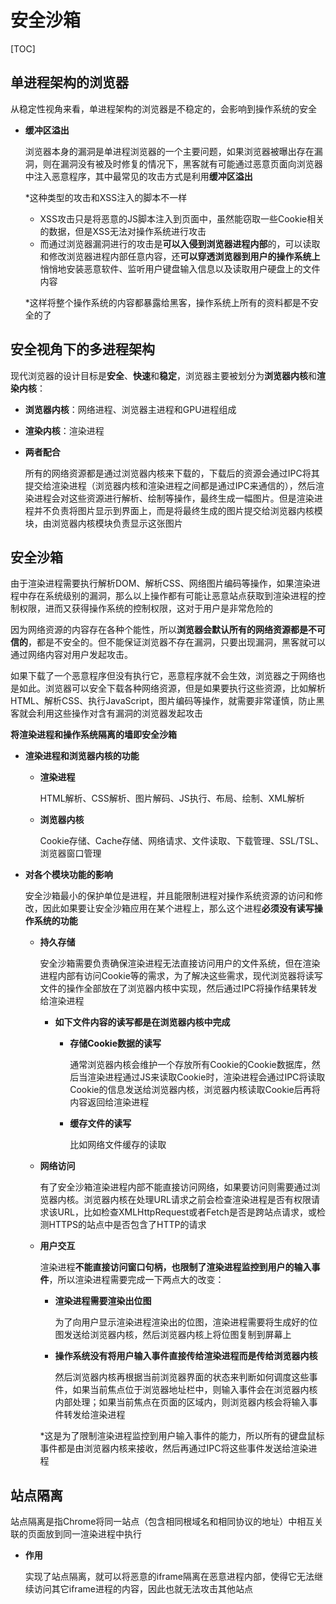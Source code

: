 # 安全沙箱

[TOC]

## 单进程架构的浏览器

从稳定性视角来看，单进程架构的浏览器是不稳定的，会影响到操作系统的安全

- **缓冲区溢出**

  浏览器本身的漏洞是单进程浏览器的一个主要问题，如果浏览器被曝出存在漏洞，则在漏洞没有被及时修复的情况下，黑客就有可能通过恶意页面向浏览器中注入恶意程序，其中最常见的攻击方式是利用**缓冲区溢出**

  *这种类型的攻击和XSS注入的脚本不一样

  - XSS攻击只是将恶意的JS脚本注入到页面中，虽然能窃取一些Cookie相关的数据，但是XSS无法对操作系统进行攻击
  - 而通过浏览器漏洞进行的攻击是**可以入侵到浏览器进程内部**的，可以读取和修改浏览器进程内部任意内容，还**可以穿透浏览器到用户的操作系统上**悄悄地安装恶意软件、监听用户键盘输入信息以及读取用户硬盘上的文件内容

  *这样将整个操作系统的内容都暴露给黑客，操作系统上所有的资料都是不安全的了



## 安全视角下的多进程架构

现代浏览器的设计目标是**安全**、**快速**和**稳定**，浏览器主要被划分为**浏览器内核**和**渲染内核**：

- **浏览器内核**：网络进程、浏览器主进程和GPU进程组成

- **渲染内核**：渲染进程

- **两者配合**

  所有的网络资源都是通过浏览器内核来下载的，下载后的资源会通过IPC将其提交给渲染进程（浏览器内核和渲染进程之间都是通过IPC来通信的），然后渲染进程会对这些资源进行解析、绘制等操作，最终生成一幅图片。但是渲染进程并不负责将图片显示到界面上，而是将最终生成的图片提交给浏览器内核模块，由浏览器内核模块负责显示这张图片



## 安全沙箱

由于渲染进程需要执行解析DOM、解析CSS、网络图片编码等操作，如果渲染进程中存在系统级别的漏洞，那么以上操作都有可能让恶意站点获取到渲染进程的控制权限，进而又获得操作系统的控制权限，这对于用户是非常危险的

因为网络资源的内容存在各种个能性，所以**浏览器会默认所有的网络资源都是不可信的**，都是不安全的。但不能保证浏览器不存在漏洞，只要出现漏洞，黑客就可以通过网络内容对用户发起攻击。

如果下载了一个恶意程序但没有执行它，恶意程序就不会生效，浏览器之于网络也是如此。浏览器可以安全下载各种网络资源，但是如果要执行这些资源，比如解析HTML、解析CSS、执行JavaScript，图片编码等操作，就需要非常谨慎，防止黑客就会利用这些操作对含有漏洞的浏览器发起攻击

**将渲染进程和操作系统隔离的墙即安全沙箱**

- **渲染进程和浏览器内核的功能**
  
  - **渲染进程**
  
    HTML解析、CSS解析、图片解码、JS执行、布局、绘制、XML解析
  
  - **浏览器内核**
  
    Cookie存储、Cache存储、网络请求、文件读取、下载管理、SSL/TSL、浏览器窗口管理
  
- **对各个模块功能的影响**

  安全沙箱最小的保护单位是进程，并且能限制进程对操作系统资源的访问和修改，因此如果要让安全沙箱应用在某个进程上，那么这个进程**必须没有读写操作系统的功能**

  - **持久存储**

    安全沙箱需要负责确保渲染进程无法直接访问用户的文件系统，但在渲染进程内部有访问Cookie等的需求，为了解决这些需求，现代浏览器将读写文件的操作全部放在了浏览器内核中实现，然后通过IPC将操作结果转发给渲染进程

    - **如下文件内容的读写都是在浏览器内核中完成**

      - **存储Cookie数据的读写**

        通常浏览器内核会维护一个存放所有Cookie的Cookie数据库，然后当渲染进程通过JS来读取Cookie时，渲染进程会通过IPC将读取Cookie的信息发送给浏览器内核，浏览器内核读取Cookie后再将内容返回给渲染进程

      - **缓存文件的读写**

        比如网络文件缓存的读取

  - **网络访问**

    有了安全沙箱渲染进程内部不能直接访问网络，如果要访问则需要通过浏览器内核。浏览器内核在处理URL请求之前会检查渲染进程是否有权限请求该URL，比如检查XMLHttpRequest或者Fetch是否是跨站点请求，或检测HTTPS的站点中是否包含了HTTP的请求

  - **用户交互**

    渲染进程**不能直接访问窗口句柄，也限制了渲染进程监控到用户的输入事件**，所以渲染进程需要完成一下两点大的改变：

    - **渲染进程需要渲染出位图**

      为了向用户显示渲染进程渲染出的位图，渲染进程需要将生成好的位图发送给浏览器内核，然后浏览器内核上将位图复制到屏幕上

    - **操作系统没有将用户输入事件直接传给渲染进程而是传给浏览器内核**

      然后浏览器内核再根据当前浏览器界面的状态来判断如何调度这些事件，如果当前焦点位于浏览器地址栏中，则输入事件会在浏览器内核内部处理；如果当前焦点在页面的区域内，则浏览器内核会将输入事件转发给渲染进程

    *这是为了限制渲染进程监控到用户输入事件的能力，所以所有的键盘鼠标事件都是由浏览器内核来接收，然后再通过IPC将这些事件发送给渲染进程



## 站点隔离

站点隔离是指Chrome将同一站点（包含相同根域名和相同协议的地址）中相互关联的页面放到同一渲染进程中执行

- **作用**

  实现了站点隔离，就可以将恶意的iframe隔离在恶意进程内部，使得它无法继续访问其它iframe进程的内容，因此也就无法攻击其他站点